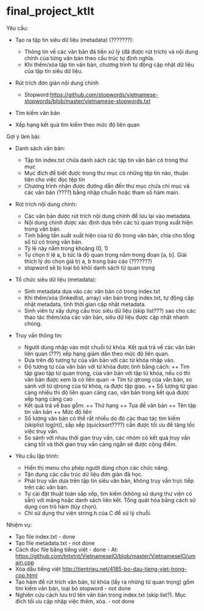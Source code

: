 # final_project_ktlt

Yêu cầu:
- Tạo ra tập tin siêu dữ liệu (metadata) (???????): 
  + Thông tin về các văn bản đã tiền xử lý (đã được rút trích) và nội dung chính của từng văn bản theo cấu trúc tự định nghĩa.
  + Khi thêm/xóa tập tin văn bản, chương trình tự động cập nhật dữ liệu của tập tin siêu dữ liệu.

- Rút trích đơn giản nội dung chính
  + Stopword:https://github.com/stopwords/vietnamese-stopwords/blob/master/vietnamese-stopwords.txt
- Tìm kiếm văn bản
- Xếp hạng kết quả tìm kiếm theo mức độ liên quan

Gợi ý làm bài:
- Danh sách văn bản:
  + Tập tin index.txt chứa danh sách các tập tin văn bản có trong thư mục
  + Mục đích để biết được trong thư mục có những tệp tin nào, thuận tiện cho việc đọc tệp tin
  + Chương trình nhận được đường dẫn đến thư mục chứa chỉ mục và các văn bản (????) bằng nhập chuẩn hoặc tham số hàm main.
- Rút trích nội dung chính:
  + Các văn bản được rút trích nội dung chính để lưu lại vào metadata.
  + Nội dung chính được xác định dựa trên các từ quan trọng xuất hiện trong văn bản.
  + Tính bằng tần suất xuất hiện của từ đó trong văn bản, chia cho tổng số từ có trong văn bản.
  + Tỷ lệ này nằm trong khoảng (0, 1)
  + Tự chọn tỉ lệ a, b tức là độ quan trọng nằm trong đoạn [a, b]. Giải thích lý do chọn giá trị a, b trong báo cáo (???????)
  + stopword sẽ bị loại bỏ khỏi danh sách từ quan trọng
- Tổ chức siêu dữ liệu (metadata):
  + Sinh metadata dựa vào các văn bản có trong index.txt
  + Khi thêm/xóa (linkedlist, array) văn bản trong index.txt, tự động cập nhật metadata, tính thời gian cập nhật metadata. 
  + Sinh viên tự xây dựng cấu trúc  siêu dữ liệu (skip list???) sao cho các thao tác thêm/xóa các văn bản, siêu dữ liệu được cập nhật nhanh chóng.
- Truy vấn thông tin:
  + Người dùng nhập vào một chuỗi từ khóa. Kết quả trả về các văn bản liên quan (???) xếp hạng giảm dần theo mức độ liên quan.
  + Dựa trên độ tương tự của văn bản với các từ khóa nhập vào.
  + Độ tương tự của văn bản với từ khóa được tính bằng cách:
    ++ Tìm tập giao tập từ quan trọng, của văn bản với tập từ khóa, nếu có thì văn bản được xem là có liên quan -> Tìm từ qtrong của văn bản, so sánh với từ qtrọng của từ khóa, ra được tập giao.
    ++ Số lượng từ giao càng nhiều thì độ liên quan càng cao, văn bản trong kết quả được xếp hạng càng cao
  + Kết quả trả về bao gồm:
    ++ Thứ hạng
    ++ Tựa đề văn bản
    ++ Tên tập tin văn bản
    ++ Mức độ liên
  + Số lượng văn bản có thể rất nhiều do đó các thao tác tìm kiếm (skiplist log(n)), sắp xếp (quicksort????) cần được tối ưu để tăng tốc việc truy vấn. 
  + So sánh với nhau thời gian truy vấn, các nhóm có kết quả truy vấn càng tốt và thời gian truy vấn càng ngắn sẽ được cộng điểm.

- Yêu cầu lập trình:
  + Hiển thị menu cho phép người dùng chọn các chức năng.
  + Tận dụng các cấu trúc dữ liệu đơn giản đã học.
  + Phải truy vấn dựa trên tập tin siêu văn bản, không truy vấn trực tiếp trên các văn bản.
  + Tự cài đặt thuật toán sắp xếp, tìm kiếm (không sử dụng thư viện có sẵn) với mảng hoặc danh sách liên kết. Tổng quát hóa bằng cách sử dụng con trỏ hàm (tùy chọn).
  + Chỉ sử dụng thư viện string.h của C để xử lý chuỗi.

Nhiệm vụ:
- Tạo file index.txt - done
- Tạo file metadata.txt - not done 
- Cách đọc file bằng tiếng việt - done - At: https://github.com/tntxtnt/VietnameseIO/blob/master/VietnameseIO/umain.cpp
- Xóa dấu tiếng việt http://tientrieu.net/4185-bo-dau-tieng-viet-trong-cpp.html
- Tạo hàm để rút trích văn bản, từ khóa (lấy ra những từ quan trọng) gồm tìm kiếm văn bản, loại bỏ stopword - not done
- Nghiên cứu cách lưu trữ tên văn bản trong index.txt (skip list?). Mục đích tối ưu cập nhập việc thêm, xóa. - not done
